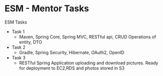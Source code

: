 # ESM - Mentor Tasks

ESM Tasks

* Task 1
    - Maven, Spring Core, Spring MVC, RESTful api, CRUD Operations of entity, DTO
* Task 2
    - Gradle, Spring Security, Hibernate, OAuth2, OpenID
* Task 3
    - RESTful Spring Application uploading and download pictures. Ready for deployment to EC2,RDS and photos stored in S3 
